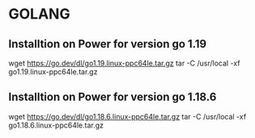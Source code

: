 # GOLANG

## Installtion on Power for version go 1.19
wget https://go.dev/dl/go1.19.linux-ppc64le.tar.gz
tar -C /usr/local -xf go1.19.linux-ppc64le.tar.gz

## Installtion on Power for version go 1.18.6
wget https://go.dev/dl/go1.18.6.linux-ppc64le.tar.gz
tar -C /usr/local -xf go1.18.6.linux-ppc64le.tar.gz

